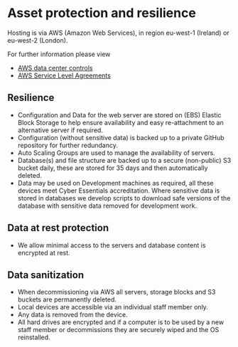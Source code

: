 # Asset protection and resilience
Hosting is via AWS (Amazon Web Services), in region eu-west-1 (Ireland) or eu-west-2 (London).   

For further information please view 
* [AWS data center controls](https://aws.amazon.com/compliance/data-center/controls/)  
* [AWS Service Level Agreements](https://aws.amazon.com/legal/service-level-agreements/?aws-sla-cards.sort-by=item.additionalFields.serviceNameLower&aws-sla-cards.sort-order=asc&awsf.tech-category-filter=*all)
## Resilience
* Configuration and Data for the web server are stored on (EBS) Elastic Block Storage to help ensure availability and easy re-attachment to an alternative server if required.
* Configuration (without sensitive data) is backed up to a private GitHub repository for further redundancy.
* Auto Scaling Groups are used to manage the availability of servers.
* Database(s) and file structure are backed up to a secure (non-public) S3 bucket daily, these are stored for 35 days and then automatically deleted.
* Data may be used on Development machines as required, all these devices meet Cyber Essentials accreditation. Where sensitive data is stored in databases we develop scripts to download safe versions of the database with sensitive data removed for development work.

## Data at rest protection
* We allow minimal access to the servers and database content is encrypted at rest.


## Data sanitization
* When decommissioning via AWS all servers, storage blocks and S3 buckets are permanently deleted.
* Local devices are accessible via an individual staff member only. 
* Any data is removed from the device. 
* All hard drives are encrypted and if a computer is to be used by a new staff member or decommissions they are securely wiped and the OS reinstalled.
